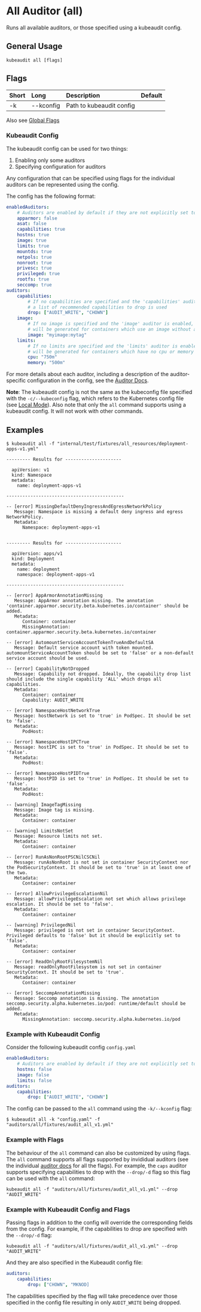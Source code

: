 # All Auditor (all)

Runs all available auditors, or those specified using a kubeaudit config.

## General Usage

```
kubeaudit all [flags]
```

## Flags

| Short   | Long       | Description                               | Default                                  |
| :------ | :--------- | :---------------------------------------- | :--------------------------------------- |
| -k      | --kconfig  | Path to kubeaudit config                  |                                          |

Also see [Global Flags](/README.md#global-flags)

### Kubeaudit Config

The kubeaudit config can be used for two things:
1. Enabling only some auditors
1. Specifying configuration for auditors

Any configuration that can be specified using flags for the individual auditors can be represented using the config.

The config has the following format:

```yaml
enabledAuditors:
    # Auditors are enabled by default if they are not explicitly set to "false"
    apparmor: false
    asat: false
    capabilities: true
    hostns: true
    image: true
    limits: true
    mountds: true
    netpols: true
    nonroot: true
    privesc: true
    privileged: true
    rootfs: true
    seccomp: true
auditors:
    capabilities:
        # If no capabilities are specified and the 'capabilities' auditor is enabled,
        # a list of recommended capabilities to drop is used
        drop: ["AUDIT_WRITE", "CHOWN"]
    image:
        # If no image is specified and the 'image' auditor is enabled, WARN results
        # will be generated for containers which use an image without a tag
        image: "myimage:mytag"
    limits:
        # If no limits are specified and the 'limits' auditor is enabled, WARN results
        # will be generated for containers which have no cpu or memory limits specified
        cpu: "750m"
        memory: "500m"
```

For more details about each auditor, including a description of the auditor-specific configuration in the config, see the [Auditor Docs](/README.md#auditors).

**Note**: The kubeaudit config is not the same as the kubeconfig file specified with the `-c/--kubeconfig` flag, which refers to the Kubernetes config file (see [Local Mode](/README.md#local-mode)). Also note that only the `all` command supports using a kubeaudit config. It will not work with other commands.

## Examples

```
$ kubeaudit all -f "internal/test/fixtures/all_resources/deployment-apps-v1.yml"

--------- Results for ---------------------

  apiVersion: v1
  kind: Namespace
  metadata:
    name: deployment-apps-v1

--------------------------------------------

-- [error] MissingDefaultDenyIngressAndEgressNetworkPolicy
   Message: Namespace is missing a default deny ingress and egress NetworkPolicy.
   Metadata:
      Namespace: deployment-apps-v1


--------- Results for ---------------------

  apiVersion: apps/v1
  kind: Deployment
  metadata:
    name: deployment
    namespace: deployment-apps-v1

--------------------------------------------

-- [error] AppArmorAnnotationMissing
   Message: AppArmor annotation missing. The annotation 'container.apparmor.security.beta.kubernetes.io/container' should be added.
   Metadata:
      Container: container
      MissingAnnotation: container.apparmor.security.beta.kubernetes.io/container

-- [error] AutomountServiceAccountTokenTrueAndDefaultSA
   Message: Default service account with token mounted. automountServiceAccountToken should be set to 'false' or a non-default service account should be used.

-- [error] CapabilityNotDropped
   Message: Capability not dropped. Ideally, the capability drop list should include the single capability 'ALL' which drops all capabilities.
   Metadata:
      Container: container
      Capability: AUDIT_WRITE

-- [error] NamespaceHostNetworkTrue
   Message: hostNetwork is set to 'true' in PodSpec. It should be set to 'false'.
   Metadata:
      PodHost:

-- [error] NamespaceHostIPCTrue
   Message: hostIPC is set to 'true' in PodSpec. It should be set to 'false'.
   Metadata:
      PodHost:

-- [error] NamespaceHostPIDTrue
   Message: hostPID is set to 'true' in PodSpec. It should be set to 'false'.
   Metadata:
      PodHost:

-- [warning] ImageTagMissing
   Message: Image tag is missing.
   Metadata:
      Container: container

-- [warning] LimitsNotSet
   Message: Resource limits not set.
   Metadata:
      Container: container

-- [error] RunAsNonRootPSCNilCSCNil
   Message: runAsNonRoot is not set in container SecurityContext nor the PodSecurityContext. It should be set to 'true' in at least one of the two.
   Metadata:
      Container: container

-- [error] AllowPrivilegeEscalationNil
   Message: allowPrivilegeEscalation not set which allows privilege escalation. It should be set to 'false'.
   Metadata:
      Container: container

-- [warning] PrivilegedNil
   Message: privileged is not set in container SecurityContext. Privileged defaults to 'false' but it should be explicitly set to 'false'.
   Metadata:
      Container: container

-- [error] ReadOnlyRootFilesystemNil
   Message: readOnlyRootFilesystem is not set in container SecurityContext. It should be set to 'true'.
   Metadata:
      Container: container

-- [error] SeccompAnnotationMissing
   Message: Seccomp annotation is missing. The annotation seccomp.security.alpha.kubernetes.io/pod: runtime/default should be added.
   Metadata:
      MissingAnnotation: seccomp.security.alpha.kubernetes.io/pod
```

### Example with Kubeaudit Config

Consider the following kubeaudit config `config.yaml`
```yaml
enabledAuditors:
    # Auditors are enabled by default if they are not explicitly set to "false"
    hostns: false
    image: false
    limits: false
auditors:
    capabilities:
        drop: ["AUDIT_WRITE", "CHOWN"]
```

The config can be passed to the `all` command using the `-k/--kconfig` flag:
```
$ kubeaudit all -k "config.yaml" -f "auditors/all/fixtures/audit_all_v1.yml"
```

### Example with Flags

The behaviour of the `all` command can also be customized by using flags. The `all` command supports all flags supported by invididual auditors (see the individual [auditor docs](/README.md#auditors) for all the flags). For example, the `caps` auditor supports specifying capabilities to drop with the `--drop/-d` flag so this flag can be used with the `all` command:
```
kubeaudit all -f "auditors/all/fixtures/audit_all_v1.yml" --drop "AUDIT_WRITE"
```

### Example with Kubeaudit Config and Flags

Passing flags in addition to the config will override the corresponding fields from the config. For example, if the capabilities to drop are specified with the `--drop/-d` flag:
```
kubeaudit all -f "auditors/all/fixtures/audit_all_v1.yml" --drop "AUDIT_WRITE"
```

And they are also specified in the Kubeaudit config file:
```yaml
auditors:
    capabilities:
        drop: ["CHOWN", "MKNOD]
```

The capabilities specified by the flag will take precedence over those specified in the config file resulting in only `AUDIT_WRITE` being dropped.

